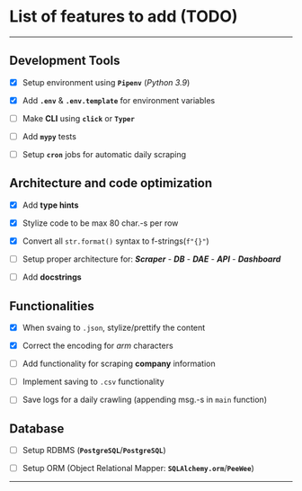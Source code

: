 # List of features to add (TODO)

---

## Development Tools

* [x] Setup environment using **`Pipenv`** (*Python 3.9*)

* [x] Add **`.env`** & **`.env.template`** for environment variables

* [ ] Make **CLI** using **`click`** or **`Typer`**

* [ ] Add **`mypy`** tests

* [ ] Setup **`cron`** jobs for automatic daily scraping

## Architecture and code optimization

* [x] Add **type hints**

* [x] Stylize code to be max 80 char.-s per row

* [x] Convert all `str.format()` syntax to f-strings(`f"{}"`)

* [ ] Setup proper architecture for:
***Scraper*** - ***DB*** - ***DAE*** - ***API*** - ***Dashboard***

* [ ] Add **docstrings**

## Functionalities

* [x] When svaing to `.json`, stylize/prettify the content

* [x] Correct the encoding for *arm* characters

* [ ] Add functionality for scraping **company** information

* [ ] Implement saving to `.csv` functionality

* [ ] Save logs for a daily crawling (appending msg.-s in `main` function)

## Database

* [ ] Setup RDBMS (**`PostgreSQL`**/**`PostgreSQL`**)

* [ ] Setup ORM (Object Relational Mapper: **`SQLAlchemy.orm`**/**`PeeWee`**)

---
